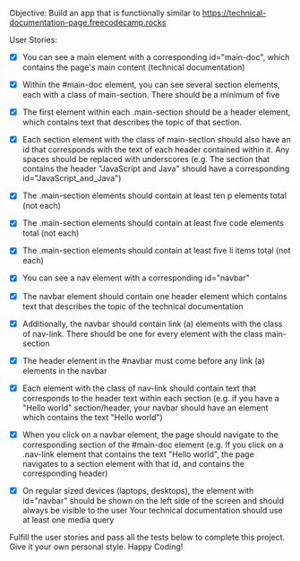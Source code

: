 Objective: Build an app that is functionally similar to https://technical-documentation-page.freecodecamp.rocks

User Stories:

- [x] You can see a main element with a corresponding id="main-doc", which contains the page's main content (technical documentation)

- [x] Within the #main-doc element, you can see several section elements, each with a class of main-section. There should be a minimum of five

- [x] The first element within each .main-section should be a header element, which contains text that describes the topic of that section.
  
- [x] Each section element with the class of main-section should also have an id that corresponds with the text of each header contained within it. Any spaces should be replaced with underscores (e.g. The section that contains the header "JavaScript and Java" should have a corresponding id="JavaScript_and_Java")

- [x] The .main-section elements should contain at least ten p elements total (not each)

- [x] The .main-section elements should contain at least five code elements total (not each)

- [x] The .main-section elements should contain at least five li items total (not each)

- [x] You can see a nav element with a corresponding id="navbar"

- [x] The navbar element should contain one header element which contains text that describes the topic of the technical documentation

- [x] Additionally, the navbar should contain link (a) elements with the class of nav-link. There should be one for every element with the class main-section

- [x] The header element in the #navbar must come before any link (a) elements in the navbar

- [x] Each element with the class of nav-link should contain text that corresponds to the header text within each section (e.g. if you have a "Hello world" section/header, your navbar should have an element which contains the text "Hello world")

- [x] When you click on a navbar element, the page should navigate to the corresponding section of the #main-doc element (e.g. If you click on a .nav-link element that contains the text "Hello world", the page navigates to a section element with that id, and contains the corresponding header)

- [x] On regular sized devices (laptops, desktops), the element with id="navbar" should be shown on the left side of the screen and should always be visible to the user
Your technical documentation should use at least one media query

Fulfill the user stories and pass all the tests below to complete this project. Give it your own personal style. Happy Coding!